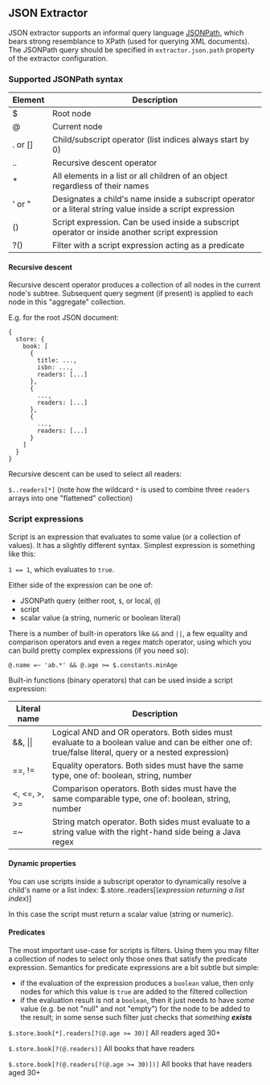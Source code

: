 ## JSON Extractor

JSON extractor supports an informal query language [JSONPath](http://goessner.net/articles/JsonPath/), which bears strong resemblance to XPath (used for querying XML documents). The JSONPath query should be specified in `extractor.json.path` property of the extractor configuration.

### Supported JSONPath syntax

|Element|Description|
|---|---|
|$|Root node|
|@|Current node|
|. or []|Child/subscript operator (list indices always start by 0)|
|..|Recursive descent operator|
|*|All elements in a list or all children of an object regardless of their names|
|' or "|Designates a child's name inside a subscript operator or a literal string value inside a script expression|
|()|Script expression. Can be used inside a subscript operator or inside another script expression|
|?()|Filter with a script expression acting as a predicate|

#### Recursive descent

Recursive descent operator produces a collection of all nodes in the current node's subtree. Subsequent query segment (if present) is applied to each node in this "aggregate" collection.

E.g. for the root JSON document:
```
{
  store: {
    book: [
      {
        title: ...,
        isbn: ...,
        readers: [...]
      },
      {
        ...,
        readers: [...]
      },
      {
        ...,
        readers: [...]
      }
    ]
  }
}
```

Recursive descent can be used to select all readers:

`$..readers[*]`
(note how the wildcard `*` is used to combine three `readers` arrays into one "flattened" collection)

### Script expressions

Script is an expression that evaluates to some value (or a collection of values). It has a slightly different syntax. Simplest expression is something like this:

`1 == 1`, which evaluates to `true`.

Either side of the expression can be one of:
- JSONPath query (either root, `$`, or local, `@`)
- script
- scalar value (a string, numeric or boolean literal)

There is a number of built-in operators like `&&` and `||`, a few equality and comparison operators and even a regex match operator, using which you can build pretty complex expressions (if you need so):

`@.name =~ 'ab.*' && @.age >= $.constants.minAge`

Built-in functions (binary operators) that can be used inside a script expression:

|Literal name|Description|
|---|---|
|&&, \|\||Logical AND and OR operators. Both sides must evaluate to a boolean value and can be either one of: true/false literal, query or a nested expression)|
|==, !=|Equality operators. Both sides must have the same type, one of: boolean, string, number|
|<, <=, >, >=|Comparison operators. Both sides must have the same comparable type, one of: boolean, string, number|
|=~|String match operator. Both sides must evaluate to a string value with the right-hand side being a Java regex|

#### Dynamic properties

You can use scripts inside a subscript operator to dynamically resolve a child's name or a list index:
$.store..readers[(_expression returning a list index_)]

In this case the script must return a scalar value (string or numeric).

#### Predicates

The most important use-case for scripts is filters. Using them you may filter a collection of nodes to select only those ones that satisfy the predicate expression. Semantics for predicate expressions are a bit subtle but simple:
- if the evaluation of the expression produces a `boolean` value, then only nodes for which this value is `true` are added to the filtered collection
- if the evaluation result is not a `boolean`, then it just needs to have _some_ value (e.g. be not "null" and not "empty") for the node to be added to the result; in some sense such filter just checks that _something **exists**_

`$.store.book[*].readers[?(@.age >= 30)]`
All readers aged 30+

`$.store.book[?(@.readers)]`
All books that have readers

`$.store.book[?(@.readers[?(@.age >= 30)])]`
All books that have readers aged 30+
